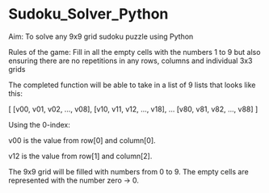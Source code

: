 # Sudoku_Solver_Python

Aim: To solve any 9x9 grid sudoku puzzle using Python

Rules of the game: Fill in all the empty cells with the numbers 1 to 9 but also ensuring there are no repetitions in any rows, columns and individual 3x3 grids


The completed function will be able to take in a list of 9 lists that looks like this:

[ [v00, v01, v02, ..., v08],
  [v10, v11, v12, ..., v18],
  ...
  [v80, v81, v82, ..., v88] ]


Using the 0-index:

v00 is the value from row[0] and column[0].

v12 is the value from row[1] and column[2].



The 9x9 grid will be filled with numbers from 0 to 9. The empty cells are represented with the number zero -> 0. 


 
